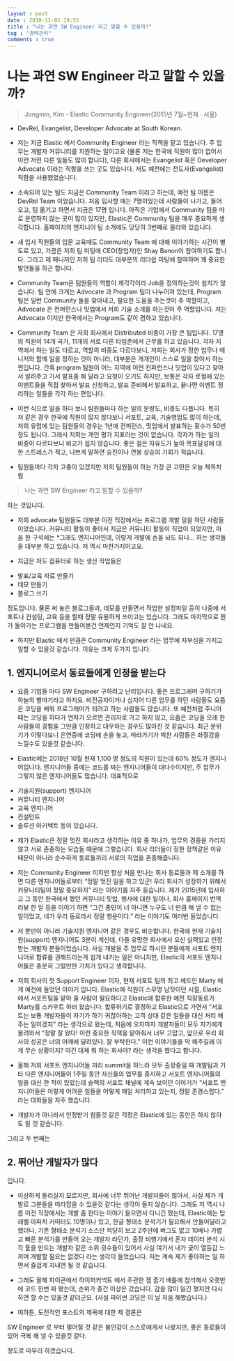```yaml
---
layout : post
date : 2018-11-02 19:55
title : "나는 과연 SW Engineer 라고 말할 수 있을까?"
tag : "경력관리"
comments : true
---
```


# 나는 과연 SW Engineer 라고 말할 수 있을까?
 > Jongmin, Kim - Elastic Community Engineer(2015년 7월~현재 · 서울)
 - DevRel, Evangelist, Developer Advocate at South Korean.

* 저는 지금 Elastic 에서 Community Engineer 라는 직책을 맡고 있습니다. 주 업무는 개발자 커뮤니티를 지원하는 일이고요 (물론 저는 한국에 직원이 많이 없어서 이런 저런 다른 일들도 많이 합니다), 다른 회사에서는 Evangelist 혹은 Developer Advocate 이라는 직함을 쓰는 곳도 있습니다. 저도 예전에는 전도사(Evangelist) 직함을 사용했었습니다.

* 소속되어 있는 팀도 지금은 Community Team 이라고 하는데, 예전 팀 이름은 DevRel Team 이었습니다. 처음 입사할 때는 7명이었는데 사람들이 나가고, 들어오고, 팀 옮기고 하면서 지금은 17명 입니다. 아직은 기업에서 Community 팀을 따로 운영하지 않는 곳이 많이 있지만, Elastic은 Community 팀을 매우 중요하게 생각합니다. 홈페이지의 엔지니어 팀 소개에도 당당히 3번째로 올라와 있습니다.

* 새 입사 직원들의 입문 교육때도 Community Team 에 대해 이야기하는 시간이 별도로 있고, 가끔은 저희 팀 미팅에 CEO(창업자)인 Shay Banon이 참여하기도 합니다. 그리고 제 매니저인 저희 팀 리더도 대부분의 리더쉽 미팅에 참여하며 꽤 중요한 발언들을 하곤 합니다.

* Community Team은 팀원들의 역할이 제각각이라 Job을 정의하는것이 쉽지가 않습니다. 팀 안에 크게는 Advocate 과 Program 팀이 나누어져 있는데, Program 팀은 일반 Community 들을 찾아내고, 필요한 도움을 주는것이 주 역할이고, Advocate 은 컨퍼런스나 밋업에서 저희 기술 소개를 하는것이 주 역할입니다. 저는 Advocate 이지만 한국에서는 Program도 같이 겸하고 있습니다.

* Community Team 은 저희 회사에서 Distributed 비중이 가장 큰 팀입니다. 17명의 직원이 14개 국가, 11개의 서로 다른 타임존에서 근무를 하고 있습니다. 각자 지역에서 하는 일도 다르고, 역할의 비중도 다르다보니, 저희는 회사가 정한 업무나 매니저와 함께 일을 정하는 것이 아니라, 대부분은 개개인이 스스로 일을 찾아서 하는 편입니다. 간혹 program 팀원이 어느 지역에 어떤 컨퍼런스나 밋업이 있다고 찾아서 알려주고 가서 발표좀 해 달라고 요청이 오기도 하지만, 보통은 각자 로컬에 있는 이벤트들을 직접 찾아서 발표 신청하고, 발표 준비해서 발표하고, 끝나면 이벤트 정리하는 일들을 각각 하는 편입니다.

* 이런 식으로 일을 하다 보니 팀원들마다 하는 일의 분량도, 비중도 다릅니다. 특히 저 같은 경우 한국에 직원이 많지 않다보니 서포트, 교육, 기술영업도 많이 하는데, 저희 유럽에 있는 팀원들의 경우는 1년에 컨퍼런스, 밋업에서 발표하는 횟수가 50번 정도 됩니다. 그래서 저희는 개인 평가 지표라는 것이 없습니다. 각자가 하는 일의 비중이 다르다보니 비교가 쉽지 않습니다. 좋은 점은 자유도가 높아 목표달성에 대한 스트레스가 적고, 나쁘게 말하면 승진이나 연봉 상승의 기회가 적습니다.

* 팀원들마다 각자 고충이 있겠지만 저희 팀원들이 하는 가장 큰 고민은 오늘 제목처럼

> 나는 과연 SW Engineer 라고 말할 수 있을까?

하는 것입니다.

* 저희 advocate 팀원들도 대부분 이전 직장에서는 프로그램 개발 일을 하던 사람들이었습니다. 커뮤니티 활동이 좋아서 지금은 커뮤니티 활동이 직업이 되었지만, 마음 한 구석에는 *그래도 엔지니어인데, 이렇게 개발에 손을 놔도 되나… 하는 생각들을 대부분 하고 있습니다. 저 역시 마찬가지이고요.

* 지금은 저도 컴퓨터로 하는 생산 작업들은

- 발표/교육 자료 만들기
- 데모 만들기
- 블로그 쓰기

정도입니다. 물론 써 놓은 블로그들과, 데모를 만들면서 작업한 설정파일 등이 나중에 서포트나 컨설팅, 교육 등을 할때 정말 유용하게 쓰이고는 있습니다. 그래도 마지막으로 뭔가 돌아가는 프로그램을 만들어본건 언제인지 기억도 잘 안 나네요.

* 하지만 Elastic 에서 만큼은 Community Engineer 라는 업무에 자부심을 가지고 일할 수 있을것 같습니다. 이유는 크게 두가지 입니다.

## 1. 엔지니어로서 동료들에게 인정을 받는다

* 요즘 기업들 마다 SW Engineer 구하려고 난리입니다. 좋은 프로그래머 구하기가 하늘의 별따기라고 하지요. 비전공자이거나 심지어 다른 업무를 하던 사람들도 요즘은 코딩을 배워 프로그래머가 되려고 하는 사람들도 많습니다. 또 예전처럼 주니어때는 코딩을 하다가 연차가 오르면 관리자로 가고 하지 않고, 요즘은 코딩을 오래 한 사람들의 경험을 그만큼 인정하고 대우하는 경우도 많아진 것 같습니다. 최근 분위기가 이렇다보니 은연중에 코딩에 손을 놓고, 따라가기가 벅찬 사람들은 좌절감을 느낄수도 있을것 같습니다.

* Elastic에는 2018년 10월 현재 1,100 명 정도의 직원이 있는데 60% 정도가 엔지니어입니다. 엔지니어들 중에는 코드를 짜는 엔지니어들이 대다수이지만, 주 업무가 그렇지 않은 엔지니어들도 많습니다. 대표적으로

- 기술지원(support) 엔지니어
- 커뮤니티 엔지니어
- 교육 엔지니어
- 컨설턴트
- 솔루션 아키텍트
등이 있습니다.

* 제가 Elastic은 정말 멋진 회사라고 생각하는 이유 중 하나가, 업무의 경중을 가리지 않고 서로 존중하는 모습들 때문에 그렇습니다. 회사 리더들이 정한 정책같은 이유 때문이 아니라 순수하게 동료들끼리 서로의 직업을 존중해줍니다.

* 저는 Community Engineer 이지만 항상 처음 만나는 회사 동료들과 제 소개를 하면 다른 엔지니어들로부터 “정말 멋진 일을 하고 있군! 우리 회사가 성장하기 위해서 커뮤니티팀이 정말 중요하지” 라는 이야기를 자주 듣습니다. 제가 2015년에 입사하고 그 동안 한국에서 했던 커뮤니티 밋업, 행사에 대한 일이나, 회사 홈페이지 번역 리뷰 한 일 등을 이야기 하면 “그건 종민이 너 아니면 누구도 너 만큼 해 낼 수 없는 일이었고, 네가 우리 동료라서 정말 행운이다.” 라는 이야기도 여러번 들었습니다.

* 저 뿐만이 아니라 기술지원 엔지니어 같은 경우도 비슷합니다. 한국에 현재 기술지원(support) 엔지니어도 3분이 계신데, 다들 유망한 회사에서 오신 실력있고 인정받는 개발자 분들이었습니다. 사실 개발을 주 업무로 하시던 분들에게 서포트 엔지니어로 합류를 권해드리는게 쉽게 내키는 일은 아니지만, Elastic의 서포트 엔지니어들은 충분히 그럴만한 가치가 있다고 생각합니다.

* 저희 회사의 첫 Support Engineer 이자, 현재 서포트 팀의 최고 헤드인 Marty 에게 예전에 들었던 이야기 입니다. Elastic에 직원이 스무명 남짓이던 시절, Elastic 에서 서포트팀을 맡아 줄 사람이 필요하다고 Elastic에 합류한 예전 직장동료가 Marty를 스카우트 하러 왔습니다. 합류하기로 결정하고 Elastic으로 가면서
“서포트는 보통 개발자들이 자기가 하기 귀찮아하는 고객 상대 같은 일들을 대신 처리 해 주는 일이겠지”
라는 생각으로 왔는데, 처음에 오자마자 개발자들이 모두 자기에게 몰려와서
“정말 잘 왔다! 이런 중요한 직책을 맡아줘서 너무 고맙고, 앞으로 우리 회사의 성공은 너의 어깨에 달려있다. 잘 부탁한다.”
이런 이야기들을 막 해주길래 이게 무슨 상황이지? 여긴 대체 뭐 하는 회사야? 라는 생각을 했다고 합니다.

* 올해 저희 서포트 엔지니어들 끼리 summit을 하느라 모두 출장중일 때 개발팀과 기타 다른 엔지니어들이 1주일 동안 자신들의 업무를 중지하고 서포트 엔지니어들의 일을 대신 한 적이 있었는데 슬랙의 서포트 채널에 계속 보이던 이야기가
“서포트 엔지니어들은 이렇게 어려운 일들을 어떻게 매일 처리하고 있는지, 정말 존경스럽다.”
라는 대화들을 자주 했습니다.

* 개발자가 아니라서 인정받기 힘들것 같은 걱정은 Elastic에 있는 동안은 하지 않아도 될 것 같습니다.

그리고 두 번째는

## 2. 뛰어난 개발자가 많다
입니다.

* 이상하게 들리실지 모르지만, 회사에 너무 뛰어난 개발자들이 많아서, 사실 제가 개발로 그분들을 따라잡을 수 있을것 같다는 생각이 들지 않습니다.
그래도 저 역시 나름 이전 직장에서는 개발 좀 한다는 이야기 들으면서 다니긴 했는데, Elastic에는 탑 레벨 아파치 커미터도 10명이나 있고, 한글 형태소 분석기가 필요해서 만들어달라고 했더니, 기존 형태소 분석기 소스만 적당히 보고 2주만에 버그도 없고 10배나 가볍고 빠른 분석기를 만들어 오는 개발자 라던가, 출장 비행기에서 혼자 데이터 분석 시각 툴을 만드는 개발자 같은 소위 굇수들이 있어서 사실 여기서 내가 궂이 열등감 느끼며 개발할 필요는 없겠다 라는 생각이 들었습니다. 저는 계속 제가 좋아하는 일 하면서 즐겁게 지내면 될 것 같습니다.

* 그래도 올해 파이콘에서 하이퍼커넥트 에서 주관한 젬 줍기 배틀에 참석해서 오랫만에 코드 한번 짜 봤는데, 순위가 중간 이상은 갔습니다. 감을 많이 잃긴 했지만 다시 하면 할 수는 있을것 같더군요. (사실 파이썬 코딩은 이 날 처음 해봤습니다.)

* 여하튼, 도전적인 포스트의 제목에 대한 제 결론은

SW Engineer 로 부터 멀어질 것 같은 불안감이 스스로에게서 나왔지만, 좋은 동료들이 있어 극복 해 낼 수 있을것 같다.

정도로 마무리 하겠습니다.
